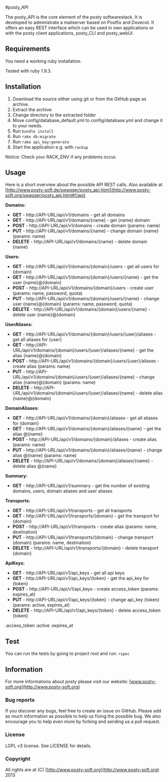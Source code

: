 #posty_API

The posty\_API is the core element of the posty softwarestack. It is developed to administrate a mailserver based on Postfix and Dovecot. It offers an easy REST interface which can be used in own applications or with the posty client applications, posty\_CLI and posty\_webUI.

## Requirements

You need a working ruby installation.

Tested with ruby 1.9.3.

## Installation

1.  Download the source either using git or from the GitHub page as archive.
2.  Extract the archive
3.  Change directory to the extracted folder
4.  Move config/database_default.yml to config/database.yml and change it to your needs.
5.  Run ``bundle install``
6.  Run ``rake db:migrate``
7.  Run ``rake api_key:generate``
8.  Start the application e.g. with ``rackup``

Notice: Check your RACK_ENV if any problems occur.

## Usage

Here is a short overview about the possible API REST calls.
Also available at [http://www.posty-soft.de/swagger/posty_api.html](http://www.posty-soft.org/swagger/posty_api.html#!/api)

**Domains:**

  * **GET** - http://API-URL/api/v1/domains - get all domains
  * **GET** - http://API-URL/api/v1/domains/{name} - get {name} domain
  * **POST** - http://API-URL/api/v1/domains - create domain (params: name)
  * **PUT** - http://API-URL/api/v1/domains/{name} - change domain {name} (params: name)
  * **DELETE** - http://API-URL/api/v1/domains/{name} - delete domain {name}

**Users:**

  * **GET** - http://API-URL/api/v1/domains/{domain}/users - get all users for {domain}
  * **GET** - http://API-URL/api/v1/domains/{domain}/users/{name} - get the user {name}@{domain}
  * **POST** - http://API-URL/api/v1/domains/{domain}/users - create user (params: name, password, quota)
  * **PUT** - http://API-URL/api/v1/domains/{domain}/users/{name} - change user {name}@{domain} (params: name, password, quota)
  * **DELETE** -  http://API-URL/api/v1/domains/{domain}/users/{name} - delete user {name}@{domain}

**UserAliases:**

  * **GET** - http://API-URL/api/v1/domains/{domain}/users/{user}/aliases - get all aliases for {user}
  * **GET** - http://API-URL/api/v1/domains/{domain}/users/{user}/aliases/{name} - get the alias {name}@{domain}
  * **POST** - http://API-URL/api/v1/domains/{domain}/users/{user}/aliases - create alias (params: name)
  * **PUT** - http://API-URL/api/v1/domains/{domain}/users/{user}/aliases/{name} - change alias {name}@{domain} (params: name)
  * **DELETE** - http://API-URL/api/v1/domains/{domain}/users/{user}/aliases/{name} - delete alias {name}@{domain}

**DomainAliases:**

  * **GET** - http://API-URL/api/v1/domains/{domain}/aliases - get all aliases for {domain}
  * **GET** - http://API-URL/api/v1/domains/{domain}/aliases/{name} - get the alias @{name}
  * **POST** - http://API-URL/api/v1/domains/{domain}/aliases - create alias (params: name)
  * **PUT** - http://API-URL/api/v1/domains/{domain}/aliases/{name} - change alias @{name} (params: name)
  * **DELETE** - http://API-URL/api/v1/domains/{domain}/aliases/{name} - delete alias @{name}
  
**Summary:**

  * **GET** - http://API-URL/api/v1/summary - get the number of existing domains, users, domain aliases and user aliases
  
**Transports:**

 * **GET** - http://API-URL/api/v1/transports - get all transports
 * **GET** - http://API-URL/api/v1/transports/{domain} - get the transport for {domain}
 * **POST** - http://API-URL/api/v1/transports - create alias (params: name, destination)
 * **PUT** - http://API-URL/api/v1/transports/{domain} - change transport {domain} (params: name, destination)
 * **DELETE** - http://API-URL/api/v1/transports/{domain} - delete transport {domain}
 
**ApiKeys:**

 * **GET** - http://API-URL/api/v1/api_keys - get all api keys
 * **GET** - http://API-URL/api/v1/api_keys/{token} - get the api_key for {token}
 * **POST** - http://API-URL/api/v1/api_keys - create access_token (params: expires_at)
 * **PUT** - http://API-URL/api/v1/api_keys/{token} - change api_key {token} (params: active, expires_at)
 * **DELETE** - http://API-URL/api/v1/api_keys/{token} - delete access_token {token}


:access_token :active :expires_at

## Test

You can run the tests by going to project root and run:
``rspec``

## Information

For more informations about posty please visit our website:
[www.posty-soft.org](http://www.posty-soft.org)

### Bug reports

If you discover any bugs, feel free to create an issue on GitHub. Please add as much information as possible to help us fixing the possible bug. We also encourage you to help even more by forking and sending us a pull request.

### License

LGPL v3 license. See LICENSE for details.

### Copyright

All rights are at (C) [http://www.posty-soft.org](http://www.posty-soft.org) 2013